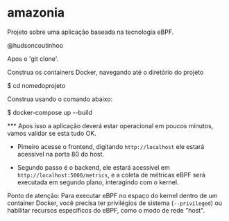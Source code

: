 # amazonia

Projeto sobre uma aplicação baseada na tecnologia eBPF.

@hudsoncoutinhoo




Apos o 'git clone'.

Construa os containers Docker, navegando até o diretório do projeto

$ cd nomedoprojeto

Construa usando o comando abaixo:

$ docker-compose up --build


*** Apos isso a aplicação deverá estar operacional em poucos minutos, vamos validar se esta tudo OK.

- Pimeiro acesse o frontend, digitando `http://localhost` ele estará acessível na porta 80 do host.

- Segundo passo é o backend, ele estará acessível em `http://localhost:5000/metrics`, e a coleta de métricas eBPF será executada em segundo plano, interagindo com o kernel.


Ponto de atenção:
Para executar eBPF no espaço do kernel dentro de um container Docker, você precisa ter privilégios de sistema (`--privileged`) ou habilitar recursos específicos do eBPF, como o modo de rede "host". 
